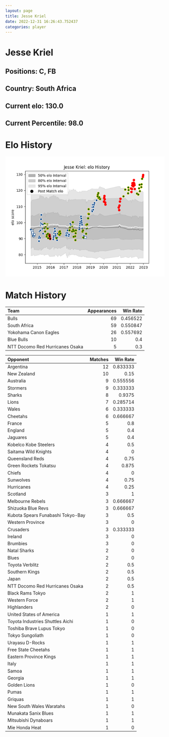 ```yaml
---  
layout: page  
title: Jesse Kriel  
date: 2022-12-31 16:26:43.752437  
categories: player  
---
```

# Jesse Kriel

## Positions: C, FB

## Country: South Africa

## Current elo: 130.0

## Current Percentile: 98.0

# Elo History


![elo history](history_JesseKriel.png)
# Match History


| Team                            |   Appearances |   Win Rate |
|:--------------------------------|--------------:|-----------:|
| Bulls                           |            69 |   0.456522 |
| South Africa                    |            59 |   0.550847 |
| Yokohama Canon Eagles           |            26 |   0.557692 |
| Blue Bulls                      |            10 |   0.4      |
| NTT Docomo Red Hurricanes Osaka |             5 |   0.3      |

| Opponent                          |   Matches |   Win Rate |
|:----------------------------------|----------:|-----------:|
| Argentina                         |        12 |   0.833333 |
| New Zealand                       |        10 |   0.15     |
| Australia                         |         9 |   0.555556 |
| Stormers                          |         9 |   0.333333 |
| Sharks                            |         8 |   0.9375   |
| Lions                             |         7 |   0.285714 |
| Wales                             |         6 |   0.333333 |
| Cheetahs                          |         6 |   0.666667 |
| France                            |         5 |   0.8      |
| England                           |         5 |   0.4      |
| Jaguares                          |         5 |   0.4      |
| Kobelco Kobe Steelers             |         4 |   0.5      |
| Saitama Wild Knights              |         4 |   0        |
| Queensland Reds                   |         4 |   0.75     |
| Green Rockets Tokatsu             |         4 |   0.875    |
| Chiefs                            |         4 |   0        |
| Sunwolves                         |         4 |   0.75     |
| Hurricanes                        |         4 |   0.25     |
| Scotland                          |         3 |   1        |
| Melbourne Rebels                  |         3 |   0.666667 |
| Shizuoka Blue Revs                |         3 |   0.666667 |
| Kubota Spears Funabashi Tokyo-Bay |         3 |   0.5      |
| Western Province                  |         3 |   0        |
| Crusaders                         |         3 |   0.333333 |
| Ireland                           |         3 |   0        |
| Brumbies                          |         3 |   0        |
| Natal Sharks                      |         2 |   0        |
| Blues                             |         2 |   0        |
| Toyota Verblitz                   |         2 |   0.5      |
| Southern Kings                    |         2 |   0.5      |
| Japan                             |         2 |   0.5      |
| NTT Docomo Red Hurricanes Osaka   |         2 |   0.5      |
| Black Rams Tokyo                  |         2 |   1        |
| Western Force                     |         2 |   1        |
| Highlanders                       |         2 |   0        |
| United States of America          |         1 |   1        |
| Toyota Industries Shuttles Aichi  |         1 |   0        |
| Toshiba Brave Lupus Tokyo         |         1 |   0        |
| Tokyo Sungoliath                  |         1 |   0        |
| Urayasu D-Rocks                   |         1 |   1        |
| Free State Cheetahs               |         1 |   1        |
| Eastern Province Kings            |         1 |   1        |
| Italy                             |         1 |   1        |
| Samoa                             |         1 |   1        |
| Georgia                           |         1 |   1        |
| Golden Lions                      |         1 |   0        |
| Pumas                             |         1 |   1        |
| Griquas                           |         1 |   1        |
| New South Wales Waratahs          |         1 |   0        |
| Munakata Sanix Blues              |         1 |   1        |
| Mitsubishi Dynaboars              |         1 |   1        |
| Mie Honda Heat                    |         1 |   0        |